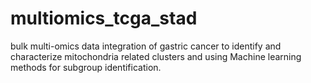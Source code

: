 # multiomics_tcga_stad
bulk multi-omics data integration of gastric cancer to identify and characterize mitochondria related clusters and using Machine learning methods for subgroup identification.
